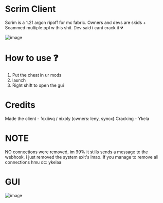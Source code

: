 # Scrim Client
Scrim is a 1.21 argon ripoff for mc fabric. Owners and devs are skids + Scammed multiple ppl w this shit.
Dev said i cant crack it 💔

![image](https://github.com/user-attachments/assets/f58470f7-0dca-4758-bbd0-430ed8a8e01e)

# How to use ❓
1. Put the cheat in ur mods
2. launch
3. Right shift to open the gui

# Credits
Made the client - foxiiwq / nixoly (owners: leny, synox)
Cracking - Ykela

# NOTE
NO connections were removed, im 99% it stills sends a message to the webhook, i just removed the system exit's lmao. If you manage to remove all connections hmu dc: ykelaa

# GUI
![image](https://github.com/user-attachments/assets/7aad0025-9c37-4426-98f3-ae1ab8417209)
